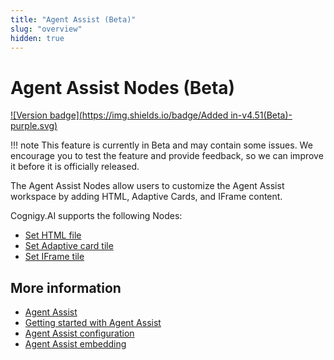 ```yaml
---
title: "Agent Assist (Beta)"
slug: "overview"
hidden: true
---
```


# Agent Assist Nodes (Beta)

[![Version badge](https://img.shields.io/badge/Added in-v4.51(Beta)-purple.svg)](../../../release-notes/4.51.md)

!!! note
    This feature is currently in Beta and may contain some issues. We encourage you to test the feature and provide feedback, so we can improve it before it is officially released.

The Agent Assist Nodes allow users to customize the Agent Assist workspace by adding HTML, Adaptive Cards, and IFrame content.

Cognigy.AI supports the following Nodes:

- [Set HTML file](set-html-file.md)
- [Set Adaptive card tile](set-adaptive-card-tile.md)
- [Set IFrame tile](set-iframe-tile.md)

## More information

- [Agent Assist](../../../agent-assist/overview.md)
- [Getting started with Agent Assist](../../../agent-assist/getting-started.md)
- [Agent Assist configuration](../../../agent-assist/configuration.md)
- [Agent Assist embedding](../../../agent-assist/embedding.md)